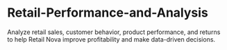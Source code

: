 # Retail-Performance-and-Analysis
Analyze retail sales, customer behavior, product performance, and returns to help Retail Nova improve profitability and make data-driven decisions.
